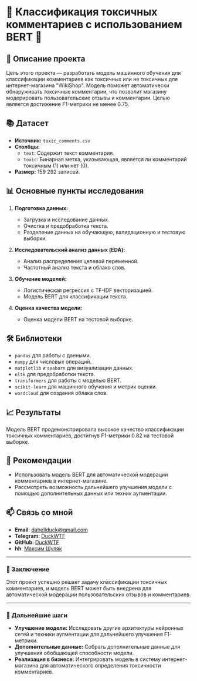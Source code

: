 # 🚀 Классификация токсичных комментариев с использованием BERT 🚀

## 📑 Описание проекта

Цель этого проекта — разработать модель машинного обучения для классификации комментариев как токсичных или не токсичных для интернет-магазина "WikiShop". Модель поможет автоматически обнаруживать токсичные комментарии, что позволит магазину модерировать пользовательские отзывы и комментарии. Целью является достижение F1-метрики не менее 0.75.

## 📚 Датасет

- **Источник:** `toxic_comments.csv`
- **Столбцы:**
  - `text`: Содержит текст комментария.
  - `toxic`: Бинарная метка, указывающая, является ли комментарий токсичным (1) или нет (0).
- **Размер:** 159 292 записей.

## 📊 Основные пункты исследования

1. **Подготовка данных:**
   - Загрузка и исследование данных.
   - Очистка и предобработка текста.
   - Разделение данных на обучающую, валидационную и тестовую выборки.

2. **Исследовательский анализ данных (EDA):**
   - Анализ распределения целевой переменной.
   - Частотный анализ текста и облако слов.

3. **Обучение моделей:**
   - Логистическая регрессия с TF-IDF векторизацией.
   - Модель BERT для классификации текста.

4. **Оценка качества модели:**
   - Оценка модели BERT на тестовой выборке.

## 🛠 Библиотеки

- `pandas` для работы с данными.
- `numpy` для числовых операций.
- `matplotlib` и `seaborn` для визуализации данных.
- `nltk` для предобработки текста.
- `transformers` для работы с моделью BERT.
- `scikit-learn` для машинного обучения и метрик оценки.
- `wordcloud` для создания облака слов.

## 📈 Результаты

Модель BERT продемонстрировала высокое качество классификации токсичных комментариев, достигнув F1-метрики 0.82 на тестовой выборке.

## 🎯 Рекомендации

- Использовать модель BERT для автоматической модерации комментариев в интернет-магазине.
- Рассмотреть возможность дальнейшего улучшения модели с помощью дополнительных данных или техник аугментации.
## 📫 Связь со мной

- **Email**: dahellduck@gmail.com
- **Telegram**: [DuckWTF](https://t.me/DuckWTF)
- **GitHub**: [DuckWTF](https://github.com/DuckWTF)
- **hh**: [Максим Шуляк](https://hh.ru/resume/a13dcb66ff0e1bba2a0039ed1f3859455a3258)

---

### 🎉 Заключение

Этот проект успешно решает задачу классификации токсичных комментариев, и модель BERT может быть внедрена для автоматической модерации пользовательских отзывов и комментариев.

---

### 🚀 Дальнейшие шаги

- **Улучшение модели:** Исследовать другие архитектуры нейронных сетей и техники аугментации для дальнейшего улучшения F1-метрики.
- **Дополнительные данные:** Собрать дополнительные данные для улучшения обобщающей способности модели.
- **Реализация в бизнесе:** Интегрировать модель в систему интернет-магазина для автоматического определения токсичности комментариев.